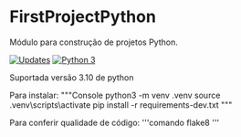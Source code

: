 # FirstProjectPython
Módulo para construção de projetos Python.


[![Updates](https://pyup.io/repos/github/DanielDevMatos/FirstProjectPython/shield.svg)](https://pyup.io/repos/github/DanielDevMatos/FirstProjectPython/)
[![Python 3](https://pyup.io/repos/github/DanielDevMatos/FirstProjectPython/python-3-shield.svg)](https://pyup.io/repos/github/DanielDevMatos/FirstProjectPython/)

Suportada versão 3.10 de python

Para instalar:
"""Console
python3 -m venv .venv
source .venv\scripts\activate
pip install -r requirements-dev.txt
"""

Para conferir qualidade de código:
'''comando
flake8
'''
